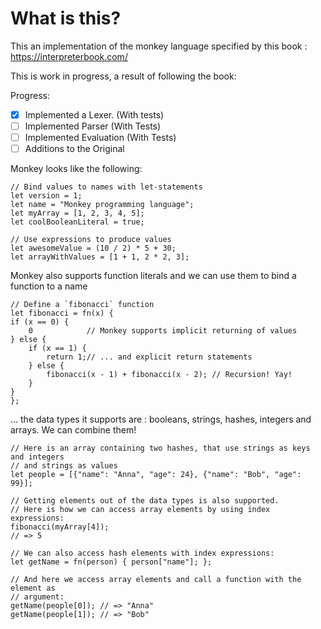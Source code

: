 # What is this?

This an implementation of the monkey language specified by this book : https://interpreterbook.com/

This is work in progress, a result of following the book:

Progress: 
- [x] Implemented a Lexer. (With tests)
- [ ] Implemented Parser (With Tests)
- [ ] Implemented Evaluation (With Tests)
- [ ] Additions to the Original

Monkey looks like the following:

    // Bind values to names with let-statements
    let version = 1;
    let name = "Monkey programming language";
    let myArray = [1, 2, 3, 4, 5];
    let coolBooleanLiteral = true;

    // Use expressions to produce values
    let awesomeValue = (10 / 2) * 5 + 30;
    let arrayWithValues = [1 + 1, 2 * 2, 3];

Monkey also supports function literals and we can use them to bind a function to a name

    // Define a `fibonacci` function
    let fibonacci = fn(x) {
    if (x == 0) {
        0            // Monkey supports implicit returning of values
    } else {
        if (x == 1) {
            return 1;// ... and explicit return statements
        } else {
            fibonacci(x - 1) + fibonacci(x - 2); // Recursion! Yay!
        }
    }
    };

... the data types it supports are : booleans, strings, hashes, integers and arrays. We can combine them!

    // Here is an array containing two hashes, that use strings as keys and integers
    // and strings as values
    let people = [{"name": "Anna", "age": 24}, {"name": "Bob", "age": 99}];

    // Getting elements out of the data types is also supported.
    // Here is how we can access array elements by using index expressions:
    fibonacci(myArray[4]);
    // => 5

    // We can also access hash elements with index expressions:
    let getName = fn(person) { person["name"]; };

    // And here we access array elements and call a function with the element as
    // argument:
    getName(people[0]); // => "Anna"
    getName(people[1]); // => "Bob"
